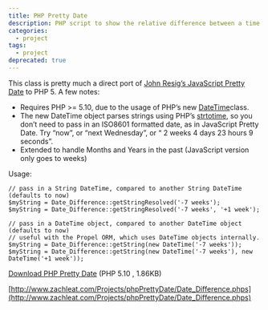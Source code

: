 ```yaml
---
title: PHP Pretty Date
description: PHP script to show the relative difference between a time and now.
categories:
  - project
tags:
  - project
deprecated: true
---
```


This class is pretty much a direct port of [John Resig’s JavaScript Pretty Date][1] to PHP 5. A few notes:

 [1]: http://ejohn.org/blog/javascript-pretty-date/

*   Requires PHP >= 5.10, due to the usage of PHP’s new [DateTime][2]class.
*   The new DateTime object parses strings using PHP’s [strtotime][3], so you don’t need to pass in an ISO8601 formatted date, as in JavaScript Pretty Date. Try “now”, or “next Wednesday”, or “ 2 weeks 4 days 23 hours 9 seconds”.
*   Extended to handle Months and Years in the past (JavaScript version only goes to weeks)

 [2]: http://us3.php.net/manual/en/function.date-create.php
 [3]: http://us3.php.net/manual/en/function.strtotime.php

Usage:

    // pass in a String DateTime, compared to another String DateTime (defaults to now)
    $myString = Date_Difference::getStringResolved('-7 weeks');
    $myString = Date_Difference::getStringResolved('-7 weeks', '+1 week');

    // pass in a DateTime object, compared to another DateTime object (defaults to now)
    // useful with the Propel ORM, which uses DateTime objects internally.
    $myString = Date_Difference::getString(new DateTime('-7 weeks'));
    $myString = Date_Difference::getString(new DateTime('-7 weeks'), new DateTime('+1 week'));

[Download PHP Pretty Date][4] (PHP 5.10 , 1.86KB)

 [4]: http://www.zachleat.com/Projects/phpPrettyDate/Date_Difference.phps

[http://www.zachleat.com/Projects/phpPrettyDate/Date_Difference.phps](http://www.zachleat.com/Projects/phpPrettyDate/Date_Difference.phps)
